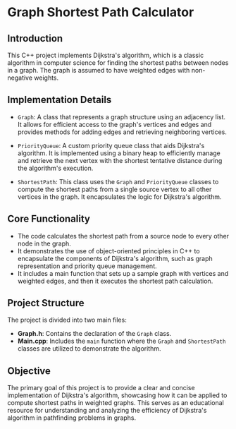 # Graph Shortest Path Calculator

## Introduction

This C++ project implements Dijkstra's algorithm, which is a classic algorithm in computer science for finding the shortest paths between nodes in a graph. The graph is assumed to have weighted edges with non-negative weights.

## Implementation Details

- `Graph`: A class that represents a graph structure using an adjacency list. It allows for efficient access to the graph's vertices and edges and provides methods for adding edges and retrieving neighboring vertices.

- `PriorityQueue`: A custom priority queue class that aids Dijkstra's algorithm. It is implemented using a binary heap to efficiently manage and retrieve the next vertex with the shortest tentative distance during the algorithm's execution.

- `ShortestPath`: This class uses the `Graph` and `PriorityQueue` classes to compute the shortest paths from a single source vertex to all other vertices in the graph. It encapsulates the logic for Dijkstra's algorithm.

## Core Functionality

- The code calculates the shortest path from a source node to every other node in the graph.
- It demonstrates the use of object-oriented principles in C++ to encapsulate the components of Dijkstra's algorithm, such as graph representation and priority queue management.
- It includes a main function that sets up a sample graph with vertices and weighted edges, and then it executes the shortest path calculation.

## Project Structure

The project is divided into two main files:
- **Graph.h**: Contains the declaration of the `Graph` class.
- **Main.cpp**: Includes the `main` function where the `Graph` and `ShortestPath` classes are utilized to demonstrate the algorithm.

## Objective

The primary goal of this project is to provide a clear and concise implementation of Dijkstra's algorithm, showcasing how it can be applied to compute shortest paths in weighted graphs. This serves as an educational resource for understanding and analyzing the efficiency of Dijkstra's algorithm in pathfinding problems in graphs.

